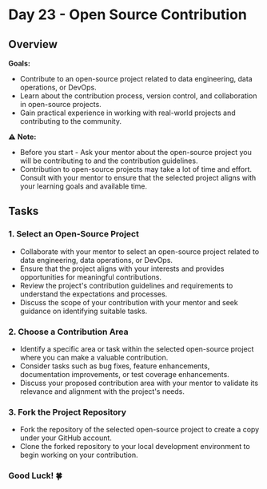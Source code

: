 # Day 23 -  Open Source Contribution

## Overview
**Goals:**
- Contribute to an open-source project related to data engineering, data operations, or DevOps.
- Learn about the contribution process, version control, and collaboration in open-source projects.
- Gain practical experience in working with real-world projects and contributing to the community.

:warning: **Note:**
- Before you start - Ask your mentor about the open-source project you will be contributing to and the contribution guidelines.
- Contribution to open-source projects may take a lot of time and effort. Consult with your mentor to ensure that the selected project aligns with your learning goals and available time.

## Tasks

### 1. Select an Open-Source Project 
- Collaborate with your mentor to select an open-source project related to data engineering, data operations, or DevOps.
- Ensure that the project aligns with your interests and provides opportunities for meaningful contributions.
- Review the project's contribution guidelines and requirements to understand the expectations and processes.
- Discuss the scope of your contribution with your mentor and seek guidance on identifying suitable tasks.

### 2. Choose a Contribution Area
- Identify a specific area or task within the selected open-source project where you can make a valuable contribution.
- Consider tasks such as bug fixes, feature enhancements, documentation improvements, or test coverage enhancements.
- Discuss your proposed contribution area with your mentor to validate its relevance and alignment with the project's needs.

### 3. Fork the Project Repository
- Fork the repository of the selected open-source project to create a copy under your GitHub account.
- Clone the forked repository to your local development environment to begin working on your contribution. 

### Good Luck! :four_leaf_clover:



